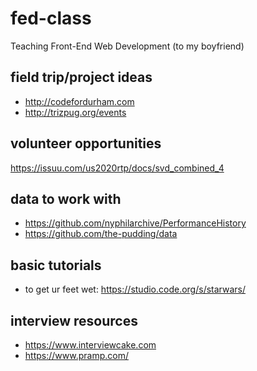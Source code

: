 # fed-class
Teaching Front-End Web Development (to my boyfriend)

## field trip/project ideas
- http://codefordurham.com
- http://trizpug.org/events

## volunteer opportunities
https://issuu.com/us2020rtp/docs/svd_combined_4

## data to work with
- https://github.com/nyphilarchive/PerformanceHistory
- https://github.com/the-pudding/data

## basic tutorials
- to get ur feet wet: https://studio.code.org/s/starwars/

## interview resources
- https://www.interviewcake.com
- https://www.pramp.com/
